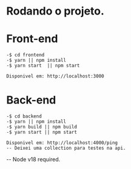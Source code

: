 # Rodando o projeto.

# Front-end

    -$ cd frontend
    -$ yarn || npm install
    -$ yarn start  || npm start

    Disponivel em: http://localhost:3000

# Back-end

    -$ cd backend
    -$ yarn || npm install
    -$ yarn build || npm build
    -$ yarn start || npm start

    Disponivel em: http://localhost:4000/ping
    -- Deixei uma collection para testes na api.

-- Node v18 required.
